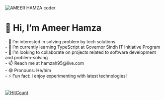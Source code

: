 <img src="https://miro.medium.com/v2/resize:fit:1052/1*6qrtmT03RNBPnbu1zD6i3g.png" alt="AMEER HAMZA coder">
<h1> 👋 Hi, I’m Ameer Hamza</h1>
- 👀 I’m interested in solving problem by tech solutions<br>
- 🌱 I’m currently learning TypeScript at Governor Sindh IT Initiative Program<br>
- 💞️ I’m looking to collaborate on projects related to software development and problem-solving<br>
- 📫 Reach me at hamzah95@live.com<br>
- 😄 Pronouns: He/him<br>
- ⚡ Fun fact: I enjoy experimenting with latest technologies!<br>
<br>

[![HitCount](https://hits.dwyl.com/AmeerHamzah7/AmeerHamzah7.svg?style=flat-square)](http://hits.dwyl.com/AmeerHamzah7/AmeerHamzah7)

<!---
AmeerHamzah7/AmeerHamzah7 is a ✨ special ✨ repository because its `README.md` (this file) appears on your GitHub profile.
You can click the Preview link to take a look at your changes.
--->
